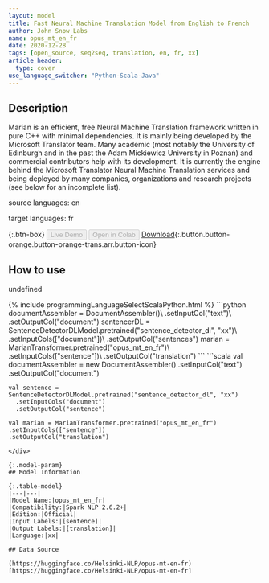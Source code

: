 ```yaml
---
layout: model
title: Fast Neural Machine Translation Model from English to French
author: John Snow Labs
name: opus_mt_en_fr
date: 2020-12-28
tags: [open_source, seq2seq, translation, en, fr, xx]
article_header:
  type: cover
use_language_switcher: "Python-Scala-Java"
---
```


## Description

Marian is an efficient, free Neural Machine Translation framework written in pure C++ with minimal dependencies. It is mainly being developed by the Microsoft Translator team. Many academic (most notably the University of Edinburgh and in the past the Adam Mickiewicz University in Poznań) and commercial contributors help with its development.
It is currently the engine behind the Microsoft Translator Neural Machine Translation services and being deployed by many companies, organizations and research projects (see below for an incomplete list).

source languages: en

target languages: fr

{:.btn-box}
<button class="button button-orange" disabled>Live Demo</button>
<button class="button button-orange" disabled>Open in Colab</button>
[Download](https://s3.amazonaws.com/auxdata.johnsnowlabs.com/public/models/opus_mt_en_fr_xx_2.6.2_2.4_1609158824199.zip){:.button.button-orange.button-orange-trans.arr.button-icon}

## How to use

undefined

<div class="tabs-box" markdown="1">
{% include programmingLanguageSelectScalaPython.html %}
```python
documentAssembler = DocumentAssembler()\ 
 .setInputCol("text")\ 
 .setOutputCol("document") 
 sentencerDL = SentenceDetectorDLModel.pretrained("sentence_detector_dl", "xx")\ 
 .setInputCols(["document"])\ 
 .setOutputCol("sentences") 
 marian = MarianTransformer.pretrained("opus_mt_en_fr")\ 
 .setInputCols(["sentence"])\ 
 .setOutputCol("translation")
```
```scala
val documentAssembler = new DocumentAssembler()
      .setInputCol("text")
      .setOutputCol("document")
      
    val sentence = SentenceDetectorDLModel.pretrained("sentence_detector_dl", "xx")
      .setInputCols("document")
      .setOutputCol("sentence")
      
    val marian = MarianTransformer.pretrained("opus_mt_en_fr")
    .setInputCols(["sentence"])
    .setOutputCol("translation")
```
</div>

{:.model-param}
## Model Information

{:.table-model}
|---|---|
|Model Name:|opus_mt_en_fr|
|Compatibility:|Spark NLP 2.6.2+|
|Edition:|Official|
|Input Labels:|[sentence]|
|Output Labels:|[translation]|
|Language:|xx|

## Data Source

(https://huggingface.co/Helsinki-NLP/opus-mt-en-fr)[https://huggingface.co/Helsinki-NLP/opus-mt-en-fr]